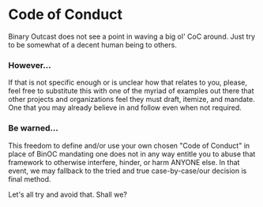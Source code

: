 # Code of Conduct

Binary Outcast does not see a point in waving a big ol' CoC around. Just try to be somewhat of a decent human being to others.

### However...
If that is not specific enough or is unclear how that relates to you, please, feel free to substitute this with one of the myriad of examples out there that other projects and organizations feel they must draft, itemize, and mandate. One that you may already believe in and follow even when not required.

### Be warned...
This freedom to define and/or use your own chosen "Code of Conduct" in place of BinOC mandating one does not in any way entitle you to abuse that framework to otherwise interfere, hinder, or harm ANYONE else. In that event, we may fallback to the tried and true case-by-case/our decision is final method.

Let's all try and avoid that. Shall we?
